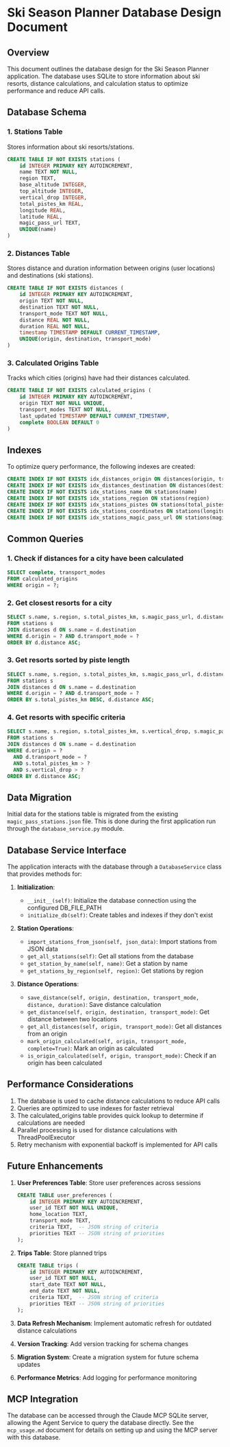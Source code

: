 # Ski Season Planner Database Design Document

## Overview
This document outlines the database design for the Ski Season Planner application. The database uses SQLite to store information about ski resorts, distance calculations, and calculation status to optimize performance and reduce API calls.

## Database Schema

### 1. Stations Table
Stores information about ski resorts/stations.

```sql
CREATE TABLE IF NOT EXISTS stations (
    id INTEGER PRIMARY KEY AUTOINCREMENT,
    name TEXT NOT NULL,
    region TEXT,
    base_altitude INTEGER,
    top_altitude INTEGER,
    vertical_drop INTEGER,
    total_pistes_km REAL,
    longitude REAL,
    latitude REAL,
    magic_pass_url TEXT,
    UNIQUE(name)
)
```

### 2. Distances Table
Stores distance and duration information between origins (user locations) and destinations (ski stations).

```sql
CREATE TABLE IF NOT EXISTS distances (
    id INTEGER PRIMARY KEY AUTOINCREMENT,
    origin TEXT NOT NULL,
    destination TEXT NOT NULL,
    transport_mode TEXT NOT NULL,
    distance REAL NOT NULL,
    duration REAL NOT NULL,
    timestamp TIMESTAMP DEFAULT CURRENT_TIMESTAMP,
    UNIQUE(origin, destination, transport_mode)
)
```

### 3. Calculated Origins Table
Tracks which cities (origins) have had their distances calculated.

```sql
CREATE TABLE IF NOT EXISTS calculated_origins (
    id INTEGER PRIMARY KEY AUTOINCREMENT,
    origin TEXT NOT NULL UNIQUE,
    transport_modes TEXT NOT NULL,
    last_updated TIMESTAMP DEFAULT CURRENT_TIMESTAMP,
    complete BOOLEAN DEFAULT 0
)
```

## Indexes
To optimize query performance, the following indexes are created:

```sql
CREATE INDEX IF NOT EXISTS idx_distances_origin ON distances(origin, transport_mode)
CREATE INDEX IF NOT EXISTS idx_distances_destination ON distances(destination)
CREATE INDEX IF NOT EXISTS idx_stations_name ON stations(name)
CREATE INDEX IF NOT EXISTS idx_stations_region ON stations(region)
CREATE INDEX IF NOT EXISTS idx_stations_pistes ON stations(total_pistes_km)
CREATE INDEX IF NOT EXISTS idx_stations_coordinates ON stations(longitude, latitude)
CREATE INDEX IF NOT EXISTS idx_stations_magic_pass_url ON stations(magic_pass_url)
```

## Common Queries

### 1. Check if distances for a city have been calculated
```sql
SELECT complete, transport_modes 
FROM calculated_origins 
WHERE origin = ?;
```

### 2. Get closest resorts for a city
```sql
SELECT s.name, s.region, s.total_pistes_km, s.magic_pass_url, d.distance, d.duration 
FROM stations s
JOIN distances d ON s.name = d.destination
WHERE d.origin = ? AND d.transport_mode = ?
ORDER BY d.distance ASC;
```

### 3. Get resorts sorted by piste length
```sql
SELECT s.name, s.region, s.total_pistes_km, s.magic_pass_url, d.distance, d.duration 
FROM stations s
JOIN distances d ON s.name = d.destination
WHERE d.origin = ? AND d.transport_mode = ?
ORDER BY s.total_pistes_km DESC, d.distance ASC;
```

### 4. Get resorts with specific criteria
```sql
SELECT s.name, s.region, s.total_pistes_km, s.vertical_drop, s.magic_pass_url, d.distance, d.duration 
FROM stations s
JOIN distances d ON s.name = d.destination
WHERE d.origin = ? 
  AND d.transport_mode = ?
  AND s.total_pistes_km > ?
  AND s.vertical_drop > ?
ORDER BY d.distance ASC;
```

## Data Migration
Initial data for the stations table is migrated from the existing `magic_pass_stations.json` file. This is done during the first application run through the `database_service.py` module.

## Database Service Interface
The application interacts with the database through a `DatabaseService` class that provides methods for:

1. **Initialization**:
   - `__init__(self)`: Initialize the database connection using the configured DB_FILE_PATH
   - `initialize_db(self)`: Create tables and indexes if they don't exist

2. **Station Operations**:
   - `import_stations_from_json(self, json_data)`: Import stations from JSON data
   - `get_all_stations(self)`: Get all stations from the database
   - `get_station_by_name(self, name)`: Get a station by name
   - `get_stations_by_region(self, region)`: Get stations by region

3. **Distance Operations**:
   - `save_distance(self, origin, destination, transport_mode, distance, duration)`: Save distance calculation
   - `get_distance(self, origin, destination, transport_mode)`: Get distance between two locations
   - `get_all_distances(self, origin, transport_mode)`: Get all distances from an origin
   - `mark_origin_calculated(self, origin, transport_mode, complete=True)`: Mark an origin as calculated
   - `is_origin_calculated(self, origin, transport_mode)`: Check if an origin has been calculated

## Performance Considerations
1. The database is used to cache distance calculations to reduce API calls
2. Queries are optimized to use indexes for faster retrieval
3. The calculated_origins table provides quick lookup to determine if calculations are needed
4. Parallel processing is used for distance calculations with ThreadPoolExecutor
5. Retry mechanism with exponential backoff is implemented for API calls

## Future Enhancements
1. **User Preferences Table**: Store user preferences across sessions
   ```sql
   CREATE TABLE user_preferences (
       id INTEGER PRIMARY KEY AUTOINCREMENT,
       user_id TEXT NOT NULL UNIQUE,
       home_location TEXT,
       transport_mode TEXT,
       criteria TEXT,  -- JSON string of criteria
       priorities TEXT -- JSON string of priorities
   );
   ```

2. **Trips Table**: Store planned trips
   ```sql
   CREATE TABLE trips (
       id INTEGER PRIMARY KEY AUTOINCREMENT,
       user_id TEXT NOT NULL,
       start_date TEXT NOT NULL,
       end_date TEXT NOT NULL,
       criteria TEXT,  -- JSON string of criteria
       priorities TEXT -- JSON string of priorities
   );
   ```

3. **Data Refresh Mechanism**: Implement automatic refresh for outdated distance calculations
4. **Version Tracking**: Add version tracking for schema changes
5. **Migration System**: Create a migration system for future schema updates
6. **Performance Metrics**: Add logging for performance monitoring

## MCP Integration
The database can be accessed through the Claude MCP SQLite server, allowing the Agent Service to query the database directly. See the `mcp_usage.md` document for details on setting up and using the MCP server with this database.
